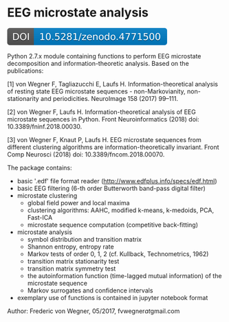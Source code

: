 # EEG microstate analysis

[![DOI](zenodo.4771500.svg)](https://zenodo.org/badge/latestdoi/90614948)

Python 2.7.x module containing functions to perform EEG microstate decomposition and information-theoretic analysis.
Based on the publications:  

[1] von Wegner F, Tagliazucchi E, Laufs H. Information-theoretical analysis of resting state EEG microstate sequences - non-Markovianity, non-stationarity and periodicities. NeuroImage 158 (2017) 99–111.

[2] von Wegner F, Laufs H. Information-theoretical analysis of EEG microstate sequences in Python. Front Neuroinformatics (2018) doi: 10.3389/fninf.2018.00030.

[3] von Wegner F, Knaut P, Laufs H. EEG microstate sequences from different clustering algorithms are information-theoretically invariant. Front Comp Neurosci (2018) doi: 10.3389/fncom.2018.00070.

The package contains:
- basic '.edf' file format reader (http://www.edfplus.info/specs/edf.html)
- basic EEG filtering (6-th order Butterworth band-pass digital filter)
- microstate clustering
  - global field power and local maxima
  - clustering algorithms: AAHC, modified k-means, k-medoids, PCA, Fast-ICA
  - microstate sequence computation (competitive back-fitting)
- microstate analysis
  - symbol distribution and transition matrix
  - Shannon entropy, entropy rate
  - Markov tests of order 0, 1, 2 (cf. Kullback, Technometrics, 1962)
  - transition matrix stationarity test
  - transition matrix symmetry test
  - the autoinformation function (time-lagged mutual information) of the microstate sequence
  - Markov surrogates and confidence intervals
- exemplary use of functions is contained in jupyter notebook format

Author: Frederic von Wegner, 05/2017, fvwegner*at*gmail.com
